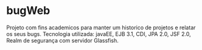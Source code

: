 bugWeb
======
Projeto com fins academicos para manter um historico de projetos e relatar os seus bugs. Tecnologia utilizada: javaEE,
EJB 3.1, CDI, JPA 2.0, JSF 2.0, Realm de segurança com servidor Glassfish.
